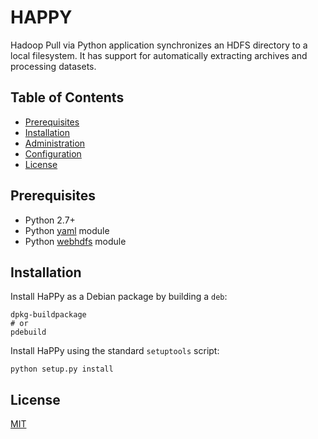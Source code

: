 HAPPY
=====

Hadoop Pull via Python application synchronizes an HDFS directory to a local filesystem.  It has support for automatically extracting archives and processing datasets.

Table of Contents
-----------------
* [Prerequisites](#prerequisites)
* [Installation](#installation)
* [Administration](#administration)
* [Configuration](#configuration)
* [License](#license)

Prerequisites
-------------

* Python 2.7+
* Python [yaml](http://pyyaml.org) module
* Python [webhdfs](https://github.com/mk23/webhdfs) module

Installation
------------

Install HaPPy as a Debian package by building a `deb`:

    dpkg-buildpackage
    # or
    pdebuild

Install HaPPy using the standard `setuptools` script:

    python setup.py install

License
-------
[MIT](http://mk23.mit-license.org/2017/license.html)

